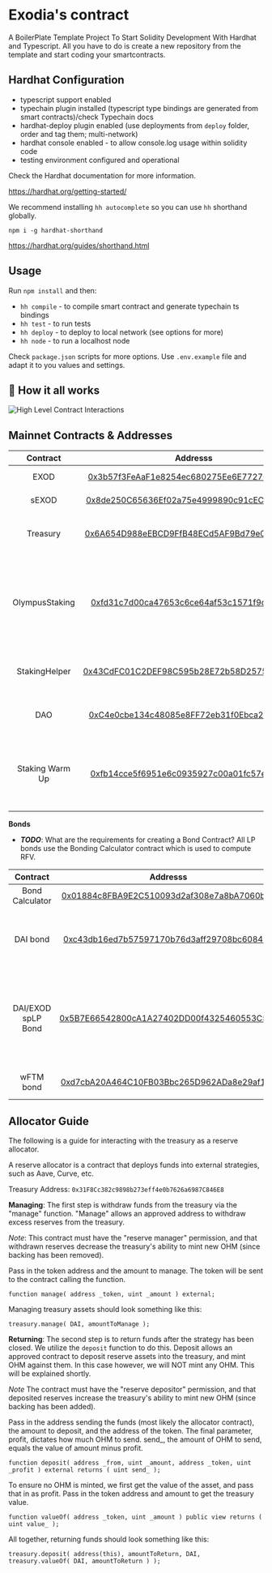 # Exodia's contract

A BoilerPlate Template Project To Start Solidity Development With Hardhat and Typescript. All you have to do is create a new repository from the template and start coding your smartcontracts. 

## Hardhat Configuration

- typescript support enabled
- typechain plugin installed (typescript type bindings are generated from smart contracts)/check Typechain docs
- hardhat-deploy plugin enabled (use deployments from `deploy` folder, order and tag them; multi-network)
- hardhat console enabled - to allow console.log usage within solidity code
- testing environment configured and operational

Check the Hardhat documentation for more information. 

https://hardhat.org/getting-started/


We recommend installing `hh autocomplete` so you can use `hh` shorthand globally.

`npm i -g hardhat-shorthand`

https://hardhat.org/guides/shorthand.html

## Usage

Run `npm install` and then:

- `hh compile` - to compile smart contract and generate typechain ts bindings
- `hh test` - to run tests
- `hh deploy` - to deploy to local network (see options for more)
- `hh node` - to run a localhost node


Check `package.json` scripts for more options.
Use `.env.example` file and adapt it to you values and settings.

## 🤨 How it all works
![High Level Contract Interactions](./docs/box-diagram.png)

## Mainnet Contracts & Addresses

|Contract       | Addresss                                                                                                            | Notes   |
|:-------------:|:-------------------------------------------------------------------------------------------------------------------:|-------|
|EXOD           |[0x3b57f3FeAaF1e8254ec680275Ee6E7727C7413c7](https://ftmscan.com/address/0x3b57f3feaaf1e8254ec680275ee6e7727c7413c7)| Main Token Contract|
|sEXOD           |[0x8de250C65636Ef02a75e4999890c91cECd38D03D](https://ftmscan.com/address/0x8de250C65636Ef02a75e4999890c91cECd38D03D)| Staked Ohm|
|Treasury       |[0x6A654D988eEBCD9FfB48ECd5AF9Bd79e090D8347](https://ftmscan.com/address/0x6a654d988eebcd9ffb48ecd5af9bd79e090d8347)| Olympus Treasury holds all the assets        |
|OlympusStaking |[0xfd31c7d00ca47653c6ce64af53c1571f9c36566a](https://ftmscan.com/address/0x8b8d40f98a2f14e2dd972b3f2e2a2cc227d1e3be)| Main Staking contract responsible for calling rebases every 2200 blocks|
|StakingHelper  |[0x43CdFC01C2DEF98C595b28E72b58D2575AA05E9B](https://ftmscan.com/address/0x43cdfc01c2def98c595b28e72b58d2575aa05e9b)| Helper Contract to Stake with 0 warmup |
|DAO            |[0xC4e0cbe134c48085e8FF72eb31f0Ebca29b152ee](https://ftmscan.com/address/0xC4e0cbe134c48085e8FF72eb31f0Ebca29b152ee)|Storage Wallet for DAO under MS |
|Staking Warm Up|[0xfb14cce5f6951e6c0935927c00a01fc57ed65920](https://ftmscan.com/address/0xfb14cce5f6951e6c0935927c00a01fc57ed65920)| Instructs the Staking contract when a user can claim sOHM |


**Bonds**
- **_TODO_**: What are the requirements for creating a Bond Contract?
All LP bonds use the Bonding Calculator contract which is used to compute RFV. 

|Contract       | Addresss                                                                                                            | Notes   |
|:-------------:|:-------------------------------------------------------------------------------------------------------------------:|-------|
|Bond Calculator|[0x01884c8FBA9E2C510093d2af308e7a8bA7060b8F](https://ftmscan.com/address/0x01884c8fba9e2c510093d2af308e7a8ba7060b8f)| |
|DAI bond|[0xc43db16ed7b57597170b76d3aff29708bc608483](https://ftmscan.com/address/0xc43db16ed7b57597170b76d3aff29708bc608483)| Main bond managing serve mechanics for OHM/DAI|
|DAI/EXOD spLP Bond|[0x5B7E66542800cA1A27402DD00f4325460553C5eb](https://ftmscan.com/address/0x5b7e66542800ca1a27402dd00f4325460553c5eb#code)| Manages mechanism for the protocol to buy back its own liquidity from the pair. |
|wFTM bond      |[0xd7cbA20A464C10FB03Bbc265D962ADa8e29af118](https://ftmscan.com/address/0xd7cba20a464c10fb03bbc265d962ada8e29af118)| Manages wFTM bonds


## Allocator Guide

The following is a guide for interacting with the treasury as a reserve allocator.

A reserve allocator is a contract that deploys funds into external strategies, such as Aave, Curve, etc.

Treasury Address: `0x31F8Cc382c9898b273eff4e0b7626a6987C846E8`

**Managing**:
The first step is withdraw funds from the treasury via the "manage" function. "Manage" allows an approved address to withdraw excess reserves from the treasury.

*Note*: This contract must have the "reserve manager" permission, and that withdrawn reserves decrease the treasury's ability to mint new OHM (since backing has been removed).

Pass in the token address and the amount to manage. The token will be sent to the contract calling the function.

```
function manage( address _token, uint _amount ) external;
```

Managing treasury assets should look something like this:
```
treasury.manage( DAI, amountToManage );
```

**Returning**:
The second step is to return funds after the strategy has been closed.
We utilize the `deposit` function to do this. Deposit allows an approved contract to deposit reserve assets into the treasury, and mint OHM against them. In this case however, we will NOT mint any OHM. This will be explained shortly.

*Note* The contract must have the "reserve depositor" permission, and that deposited reserves increase the treasury's ability to mint new OHM (since backing has been added).


Pass in the address sending the funds (most likely the allocator contract), the amount to deposit, and the address of the token. The final parameter, profit, dictates how much OHM to send. send_, the amount of OHM to send, equals the value of amount minus profit.
```
function deposit( address _from, uint _amount, address _token, uint _profit ) external returns ( uint send_ );
```

To ensure no OHM is minted, we first get the value of the asset, and pass that in as profit.
Pass in the token address and amount to get the treasury value.
```
function valueOf( address _token, uint _amount ) public view returns ( uint value_ );
```

All together, returning funds should look something like this:
```
treasury.deposit( address(this), amountToReturn, DAI, treasury.valueOf( DAI, amountToReturn ) );
```
